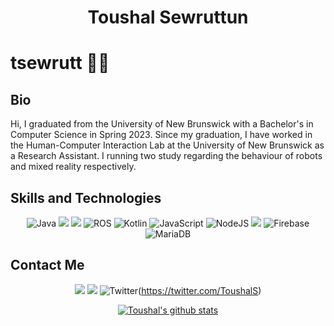 <h1 align="center">
	Toushal Sewruttun
</h1>

# tsewrutt 👋😎

## Bio
Hi, I graduated from the University of New Brunswick with a Bachelor's in Computer Science in Spring 2023. Since my graduation, I have worked in the Human-Computer Interaction Lab at the University of New Brunswick as a Research Assistant. I running two study regarding the behaviour of robots and mixed reality respectively.


## Skills and Technologies
<div align="center">
	
![Java](https://img.shields.io/badge/java-%23ED8B00.svg?style=for-the-badge&logo=openjdk&logoColor=white)
[![](https://img.shields.io/badge/-python3-yellow?style=for-the-badge&logo=python&logoColor=3776AB)](https://www.python.org/)
[![](https://img.shields.io/badge/-c++-blue?logoColor=blue&style=for-the-badge&logo=c%2B%2B&logoColor=000000)](https://www.cplusplus.com/)
![ROS](https://img.shields.io/badge/ros-%230A0FF9.svg?style=for-the-badge&logo=ros&logoColor=white)
![Kotlin](https://img.shields.io/badge/kotlin-%237F52FF.svg?style=for-the-badge&logo=kotlin&logoColor=white)
![JavaScript](https://img.shields.io/badge/javascript-%23323330.svg?style=for-the-badge&logo=javascript&logoColor=%23F7DF1E)
![NodeJS](https://img.shields.io/badge/node.js-6DA55F?style=for-the-badge&logo=node.js&logoColor=white)
[![](https://img.shields.io/badge/-Unity-black?style=for-the-badge&logo=unity)](https://unity.com/)
![Firebase](https://img.shields.io/badge/Firebase-039BE5?style=for-the-badge&logo=Firebase&logoColor=white)
![MariaDB](https://img.shields.io/badge/MariaDB-003545?style=for-the-badge&logo=mariadb&logoColor=white)

</div>

## Contact Me
<div align="center">

[![](https://img.shields.io/badge/-tsewrutt.work@gmail.com-white?style=for-the-badge&logo=gmail)](tsewrutt.work@gmail.com)
[![](https://img.shields.io/badge/-linkedin-blue?style=for-the-badge&logo=linkedin)](https://www.linkedin.com/in/toushal-sewruttun-513348257/)
![Twitter](https://img.shields.io/badge/Twitter-%231DA1F2.svg?style=for-the-badge&logo=Twitter&logoColor=white)(https://twitter.com/ToushalS)


[![Toushal's github stats](https://github-readme-stats.vercel.app/api?username=ph504&show_icons=true&theme=chartreuse-dark)](https://github.com/tsewrutt/github-readme-stats)

</div>
<!--
**tsewrutt/tsewrutt** is a ✨ _special_ ✨ repository because its `README.md` (this file) appears on your GitHub profile.

Here are some ideas to get you started:

- 🔭 I’m currently working on ...
- 🌱 I’m currently learning ...
- 👯 I’m looking to collaborate on ...
- 🤔 I’m looking for help with ...
- 💬 Ask me about ...
- 📫 How to reach me: ...
- 😄 Pronouns: ...
- ⚡ Fun fact: ...
-->
